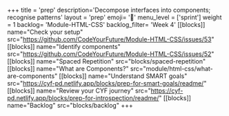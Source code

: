 +++
title = 'prep'
description='Decompose interfaces into components; recognise patterns'
layout = 'prep'
emoji= '📝'
menu_level = ['sprint']
weight = 1
backlog= 'Module-HTML-CSS'
backlog_filter= 'Week 4'
[[blocks]]
name="Check your setup"
src="https://github.com/CodeYourFuture/Module-HTML-CSS/issues/53"
[[blocks]]
name="Identify components"
src="https://github.com/CodeYourFuture/Module-HTML-CSS/issues/52"
[[blocks]]
name="Spaced Repetition"
src="blocks/spaced-repetition"
[[blocks]]
name="What are Components?"
src="module/html-css/what-are-components"
[[blocks]]
name="Understand SMART goals"
src="https://cyf-pd.netlify.app/blocks/prep-for-smart-goals/readme/"
[[blocks]]
name="Review your CYF journey"
src="https://cyf-pd.netlify.app/blocks/prep-for-introspection/readme/"
[[blocks]]
name="Backlog"
src="blocks/backlog"
+++
